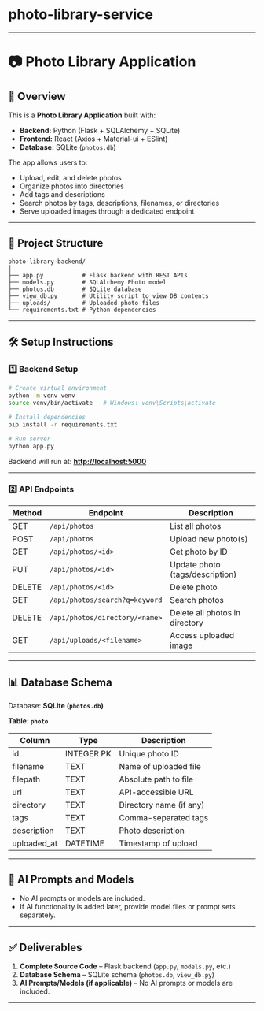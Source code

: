 # photo-library-service

---

# 📷 Photo Library Application

## 🚀 Overview

This is a **Photo Library Application** built with:

* **Backend:** Python (Flask + SQLAlchemy + SQLite)
* **Frontend:** React (Axios + Material-ui + ESlint)
* **Database:** SQLite (`photos.db`)

The app allows users to:

* Upload, edit, and delete photos
* Organize photos into directories
* Add tags and descriptions
* Search photos by tags, descriptions, filenames, or directories
* Serve uploaded images through a dedicated endpoint

---

## 📂 Project Structure

```
photo-library-backend/
│
├── app.py           # Flask backend with REST APIs
├── models.py        # SQLAlchemy Photo model
├── photos.db        # SQLite database
├── view_db.py       # Utility script to view DB contents
├── uploads/         # Uploaded photo files
└── requirements.txt # Python dependencies
```

---

## 🛠️ Setup Instructions

### 1️⃣ Backend Setup

```bash
# Create virtual environment
python -m venv venv
source venv/bin/activate   # Windows: venv\Scripts\activate

# Install dependencies
pip install -r requirements.txt

# Run server
python app.py
```

Backend will run at: **[http://localhost:5000](http://localhost:5000)**

---

### 2️⃣ API Endpoints

| Method | Endpoint                       | Description                     |
| ------ | ------------------------------ | ------------------------------- |
| GET    | `/api/photos`                  | List all photos                 |
| POST   | `/api/photos`                  | Upload new photo(s)             |
| GET    | `/api/photos/<id>`             | Get photo by ID                 |
| PUT    | `/api/photos/<id>`             | Update photo (tags/description) |
| DELETE | `/api/photos/<id>`             | Delete photo                    |
| GET    | `/api/photos/search?q=keyword` | Search photos                   |
| DELETE | `/api/photos/directory/<name>` | Delete all photos in directory  |
| GET    | `/api/uploads/<filename>`      | Access uploaded image           |

---

## 📊 Database Schema

Database: **SQLite (`photos.db`)**

**Table: `photo`**

| Column       | Type       | Description             |
| ------------ | ---------- | ----------------------- |
| id           | INTEGER PK | Unique photo ID         |
| filename     | TEXT       | Name of uploaded file   |
| filepath     | TEXT       | Absolute path to file   |
| url          | TEXT       | API-accessible URL      |
| directory    | TEXT       | Directory name (if any) |
| tags         | TEXT       | Comma-separated tags    |
| description  | TEXT       | Photo description       |
| uploaded\_at | DATETIME   | Timestamp of upload     |

---

## 🤖 AI Prompts and Models

* No AI prompts or models are included.
* If AI functionality is added later, provide model files or prompt sets separately.

---

## ✅ Deliverables

1. **Complete Source Code** – Flask backend (`app.py`, `models.py`, etc.)
2. **Database Schema** – SQLite schema (`photos.db`, `view_db.py`)
3. **AI Prompts/Models (if applicable)** – No AI prompts or models are included.

---
